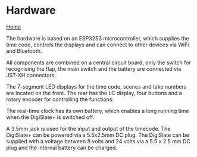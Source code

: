 # Hardware

[Home](README.md)

The hardware is based on an ESP32S3 microcontroller, which supplies the time code, controls the displays and can connect to other devices via WiFi and Bluetooth.

All components are combined on a central circuit board, only the switch for recognising the flap, the main switch and the battery are connected via JST-XH connectors.

The 7-segment LED displays for the time code, scenes and take numbers are located on the front. The rear has the LC display, four buttons and a rotary encoder for controlling the functions.

The real-time clock has its own battery, which enables a long running time when the DigiSlate+ is switched off.

A 3.5mm jack is used for the input and output of the timecode. The DigiSlate+ can be powered via a 5.5x2.5mm DC plug. The DigiSlate can be supplied with a voltage between 8 volts and 24 volts via a 5.5 x 2.5 mm DC plug and the internal battery can be charged.
